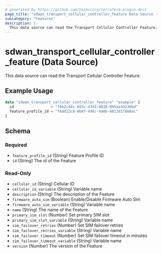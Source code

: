 ```yaml
---
# generated by https://github.com/hashicorp/terraform-plugin-docs
page_title: "sdwan_transport_cellular_controller_feature Data Source - terraform-provider-sdwan"
subcategory: "Features"
description: |-
  This data source can read the Transport Cellular Controller Feature.
---
```


# sdwan_transport_cellular_controller_feature (Data Source)

This data source can read the Transport Cellular Controller Feature.

## Example Usage

```terraform
data "sdwan_transport_cellular_controller_feature" "example" {
  id                 = "f6b2c44c-693c-4763-b010-895aa3d236bd"
  feature_profile_id = "f6dd22c8-0b4f-496c-9a0b-6813d1f8b8ac"
}
```

<!-- schema generated by tfplugindocs -->
## Schema

### Required

- `feature_profile_id` (String) Feature Profile ID
- `id` (String) The id of the Feature

### Read-Only

- `cellular_id` (String) Cellular ID
- `cellular_id_variable` (String) Variable name
- `description` (String) The description of the Feature
- `firmware_auto_sim` (Boolean) Enable/Disable Firmware Auto Sim
- `firmware_auto_sim_variable` (String) Variable name
- `name` (String) The name of the Feature
- `primary_sim_slot` (Number) Set primary SIM slot
- `primary_sim_slot_variable` (String) Variable name
- `sim_failover_retries` (Number) Set SIM failover retries
- `sim_failover_retries_variable` (String) Variable name
- `sim_failover_timeout` (Number) Set SIM failover timeout in minutes
- `sim_failover_timeout_variable` (String) Variable name
- `version` (Number) The version of the Feature
